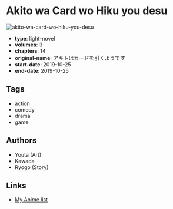 # Akito wa Card wo Hiku you desu

![akito-wa-card-wo-hiku-you-desu](https://cdn.myanimelist.net/images/manga/2/241620.jpg)

-   **type**: light-novel
-   **volumes**: 3
-   **chapters**: 14
-   **original-name**: アキトはカードを引くようです
-   **start-date**: 2019-10-25
-   **end-date**: 2019-10-25

## Tags

-   action
-   comedy
-   drama
-   game

## Authors

-   Youta (Art)
-   Kawada
-   Ryogo (Story)

## Links

-   [My Anime list](https://myanimelist.net/manga/134040/Akito_wa_Card_wo_Hiku_you_desu)
